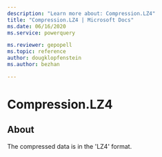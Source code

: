 ```yaml
---
description: "Learn more about: Compression.LZ4"
title: "Compression.LZ4 | Microsoft Docs"
ms.date: 06/16/2020
ms.service: powerquery

ms.reviewer: gepopell
ms.topic: reference
author: dougklopfenstein
ms.author: bezhan

---
```

# Compression.LZ4



## About
The compressed data is in the 'LZ4' format.
